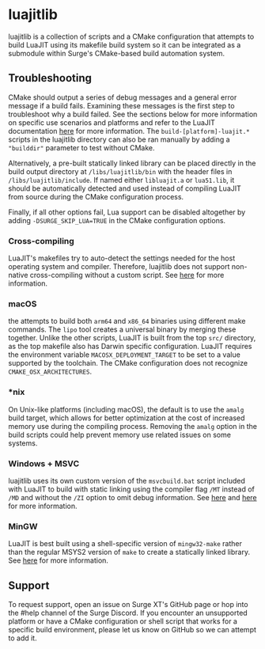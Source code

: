 # luajitlib

luajitlib is a collection of scripts and a CMake configuration that attempts to build LuaJIT using its makefile build system so it can be integrated as a submodule within Surge's CMake-based build automation system.

## Troubleshooting

CMake should output a series of debug messages and a general error message if a build fails. Examining these messages is the first step to troubleshoot why a build failed. See the sections below for more information on specific use scenarios and platforms and refer to the LuaJIT documentation [here](https://luajit.org/install.html) for more information. The `build-[platform]-luajit.*` scripts in the luajitlib directory can also be ran manually by adding a `"builddir"` parameter to test without CMake.

Alternatively, a pre-built statically linked library can be placed directly in the build output directory at `/libs/luajitlib/bin` with the header files in `/libs/luajitlib/include`. If named either `libluajit.a` or `lua51.lib`, it should be automatically detected and used instead of compiling LuaJIT from source during the CMake configuration process.

Finally, if all other options fail, Lua support can be disabled altogether by adding `-DSURGE_SKIP_LUA=TRUE` in the CMake configuration options.

### Cross-compiling

LuaJIT's makefiles try to auto-detect the settings needed for the host operating system and compiler. Therefore, luajitlib does not support non-native cross-compiling without a custom script. See [here](https://luajit.org/install.html#cross) for more information.

### macOS

the  attempts to build both `arm64` and `x86_64` binaries using different make commands. The `lipo` tool creates a universal binary by merging these together. Unlike the other scripts, LuaJIT is built from the top `src/` directory, as the top makefile also has Darwin specific configuration. LuaJIT requires the environment variable `MACOSX_DEPLOYMENT_TARGET` to be set to a value supported by the toolchain. The CMake configuration does not recognize `CMAKE_OSX_ARCHITECTURES`.

### *nix

On Unix-like platforms (including macOS), the default is to use the `amalg` build target, which allows for better optimization at the cost of increased memory use during the compiling process. Removing the `amalg` option in the build scripts could help prevent memory use related issues on some systems.

### Windows + MSVC

luajitlib uses its own custom version of the `msvcbuild.bat` script included with LuaJIT to build with static linking using the compiler flag `/MT` instead of `/MD` and without the `/ZI` option to omit debug information. See [here](https://learn.microsoft.com/en-us/cpp/c-runtime-library/crt-library-features?view=msvc-170&viewFallbackFrom=vs-2019) and [here](https://learn.microsoft.com/en-us/cpp/build/reference/z7-zi-zi-debug-information-format?view=msvc-170) for more information.

### MinGW

LuaJIT is best built using a shell-specific version of `mingw32-make` rather than the regular MSYS2 version of `make` to create a statically linked library. See [here](https://www.msys2.org/wiki/Porting/) for more information.

## Support

To request support, open an issue on Surge XT's GitHub page or hop into the #help channel of the Surge Discord. If you encounter an unsupported platform or have a CMake configuration or shell script that works for a specific build environment, please let us know on GitHub so we can attempt to add it.